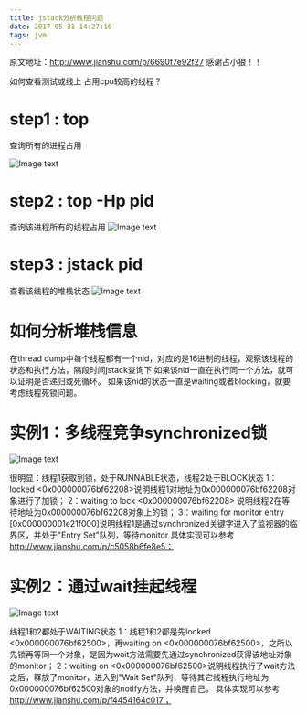 ```yaml
---
title: jstack分析线程问题
date: 2017-05-31 14:27:16
tags: jvm
---
```

原文地址：http://www.jianshu.com/p/6690f7e92f27  感谢占小狼！！

如何查看测试或线上 占用cpu较高的线程？

# step1 : top       
查询所有的进程占用
 <!--more--> 
![Image text](/asset/article/20170531/1.png)

# step2 : top -Hp pid
查询该进程所有的线程占用
![Image text](/asset/article/20170531/2.png)

# step3 : jstack pid
查看该线程的堆栈状态
![Image text](/asset/article/20170531/3.png)


# 如何分析堆栈信息

在thread dump中每个线程都有一个nid，对应的是16进制的线程，观察该线程的状态和执行方法，隔段时间jstack查询下
如果该nid一直在执行同一个方法，就可以证明是否递归或死循环。
如果该nid的状态一直是waiting或者blocking，就要考虑线程死锁问题。

# 实例1：多线程竞争synchronized锁
![Image text](/asset/article/20170531/4.png)

很明显：线程1获取到锁，处于RUNNABLE状态，线程2处于BLOCK状态
1：locked <0x000000076bf62208>说明线程1对地址为0x000000076bf62208对象进行了加锁；
2：waiting to lock <0x000000076bf62208> 说明线程2在等待地址为0x000000076bf62208对象上的锁；
3：waiting for monitor entry [0x000000001e21f000]说明线程1是通过synchronized关键字进入了监视器的临界区，并处于"Entry Set"队列，等待monitor
具体实现可以参考 http://www.jianshu.com/p/c5058b6fe8e5；

# 实例2：通过wait挂起线程
![Image text](/asset/article/20170531/5.png)

线程1和2都处于WAITING状态
1：线程1和2都是先locked <0x000000076bf62500>，再waiting on <0x000000076bf62500>，之所以先锁再等同一个对象，是因为wait方法需要先通过synchronized获得该地址对象的monitor；
2：waiting on <0x000000076bf62500>说明线程执行了wait方法之后，释放了monitor，进入到"Wait Set"队列，等待其它线程执行地址为0x000000076bf62500对象的notify方法，并唤醒自己，
具体实现可以参考 http://www.jianshu.com/p/f4454164c017；
